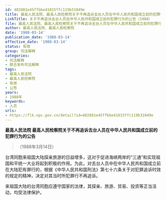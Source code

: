 ```yaml
---
id: 402881e45ffbbe41015ffc119b31049e
title: 最高人民法院、最高人民检察院关于不再追诉去台人员在中华人民共和国成立前的犯罪行为的公告
LinkTitle: 关于不再追诉去台人员在中华人民共和国成立前的犯罪行为的公告（1988）
file: 最高人民法院、最高人民检察院关于不再追诉去台人员在中华人民共和国成立前的犯罪行为的公告_19880314_402881e45ffbbe41015ffc119b31049e.docx
author: 最高人民法院、最高人民检察院
date: '1988-03-14'
publication_date: '1988-03-14'
effective_date: '1988-03-14'
status: 有效
group: 司法解释
categories:
- 司法解释
- 联合发布司法解释
tags:
- 最高人民法院
- 最高人民检察院
- 有效
- 公告
years:
- 1988年
keywords:
- 人员
urls:
- https://flk.npc.gov.cn/detail?id=402881e45ffbbe41015ffc119b31049e
---
```


**最高人民法院 最高人民检察院关于不再追诉去台人员在中华人民共和国成立前的犯罪行为的公告**

> （1988年3月14日）

台湾同胞来祖国大陆探亲旅游的日益增多，这对于促进海峡两岸的“三通”和实现祖国和平统一大业将起到积极的作用。为此，对去台人员中在中华人民共和国成立前在大陆犯有罪行的，根据《中华人民共和国刑法》第七十六条关于对犯罪追诉时效的规定的精神，决定对其当时所犯罪行不再追诉。

来祖国大陆的台湾同胞应遵守国家的法律，其探亲、旅游、贸易、投资等正当活动，均受法律保护。

